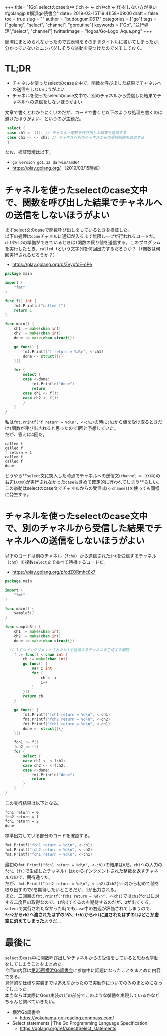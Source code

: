 +++
title= "[Go] selectのcase文中でch <- <- chやch <- f()をしない方が良い #golangjp #横浜go読書会"
date= 2019-03-15T19:41:58+09:00
draft = false
toc = true
slug = ""
author = "budougumi0617"
categories = ["go"]
tags = ["golang", "select", "channel", "goroutine"]
keywords = ["Go", "並行処理","select", "channel"]
twitterImage = "logos/Go-Logo_Aqua.png"
+++


簡潔にまとめられなかったので式表現をそのままタイトルに書いてしまったが、分かっていないとエンバグしそうな挙動を見つけたのでメモしておく。

<!--more-->

# TL;DR
- チャネルを使ったselectのcase文中で、関数を呼び出した結果でチャネルへの送信をしないほうがよい
- チャネルを使ったselectのcase文中で、別のチャネルから受信した結果でチャネルへの送信をしないほうがよい

文章で書くとわかりにくいのだが、コードで書くと以下のような処理を書くのは避けたほうがよい、というのが主題だ。

```go
 select {
 case ch1 <- f(): // チャネルへ関数を呼び出した結果を送信する
 case ch1 <- <- ch2: // チャネルへ別のチャネルからの受信結果を送信する
 }
```
なお、検証環境は以下。

- `go version go1.12 darwin/amd64`
- https://play.golang.org/ （2019/03/15時点）

# チャネルを使ったselectのcase文中で、関数を呼び出した結果でチャネルへの送信をしないほうがよい
まずselect文のcaseで関数呼び出しをしているときを検証した。  
以下の処理は`done`チャネルに通知が入るまで無限ループが行われるコードだ。  
`ch1`や`ch2`の準備ができているときは`f`関数の戻り値を送信する。このプログラムを実行したとき、`called f`という文字列を何回出力するだろうか？（`f`関数は何回実行されるだろうか？）

- https://play.golang.org/p/ZvypfcE-oPe

```go
package main

import (
	"fmt"
)

func f() int {
	fmt.Println("called f")
	return 1
}

func main() {
	ch1 := make(chan int)
	ch2 := make(chan int)
	done := make(chan struct{})

	go func() {
		fmt.Printf("f return = %d\n", <-ch1)
		done <- struct{}{}
	}()

	for {
		select {
		case <-done:
			fmt.Println("done")
			return
		case ch1 <- f():
		case ch2 <- f():
		}
	}
}
```

私は`fmt.Printf("f return = %d\n", <-ch1)`の時に`ch1`から値を受け取るときだけ`f`関数が呼び出されると思ったので1回と予想していた。  
だが、答えは4回だ。

```
called f
called f
f return = 1
called f
called f
done
```

どうやら**`select`文に突入した時点でチャネルへの送信文(`channel <- XXXX`)の右辺(`XXXX`)が実行されなかった`case`も含めて確定的に行われてしまう**らしい。  
この挙動はselectのcase文でチャネルからの受信式(`<-channel`)を使っても同様に発生する。


# チャネルを使ったselectのcase文中で、別のチャネルから受信した結果でチャネルへの送信をしないほうがよい
以下のコードは別のチャネル（`fchX`）から送信された`int`を受信するチャネル（`chX`）を複数`select`文で並べて待機するコードだ。

- https://play.golang.org/p/cdZORmhc8k7

```go
package main

import (
	"fmt"
)

func main() {
	sample3()
}

func sample3() {
	ch1 := make(chan int)
	ch2 := make(chan int)
	done := make(chan struct{})

  // 1ずつインクリメントされたintを送信するチャネルを生成する関数
	f := func() <-chan int {
		ch := make(chan int)
		go func() {
			var i int
			for {
				ch <- i
				i++
			}
		}()
		return ch
	}

	go func() {
		fmt.Printf("fch1 return = %d\n", <-ch1)
		fmt.Printf("fch2 return = %d\n", <-ch2)
		fmt.Printf("fch1 return = %d\n", <-ch1)
		done <- struct{}{}
	}()

	fch1 := f()
	fch2 := f()
	for {
		select {
		case ch1 <- <-fch1:
		case ch2 <- <-fch2:
		case <-done:
			fmt.Println("done")
			return
		}
	}
}
```

この実行結果は以下となる。

```
fch1 return = 0
fch2 return = 1
fch1 return = 2
done
```

標準出力している部分のコードを確認する。

```go
fmt.Printf("fch1 return = %d\n", <-ch1)
fmt.Printf("fch2 return = %d\n", <-ch2)
fmt.Printf("fch1 return = %d\n", <-ch1)
```

最初の`fmt.Printf("fch1 return = %d\n", <-ch1)`の結果は`0`だ。`ch1`への入力の`fch1`（`f()`で生成したチャネル）は`0`からインクメントされた整数を返すチャネルなので、期待通りだ。  
だが、`fmt.Printf("fch2 return = %d\n", <-ch2)`は`ch2`(`fch2`)から初めて値を取り出すので`0`を期待したいところだが、`1`が出力される。  
また、二回目の`fmt.Printf("fch1 return = %d\n", <-ch1)`では`ch1`(`fch1`)に対する二度目の取得なので、`1`が出てくるのを期待するのだが、`2`が出てくる。  
`select`で実行されたなかった時でも`case`中の右辺が評価されてしまうので、
**`fch2`から`ch2`へ渡されたはずの`0`や、`fch1`から`ch1`に渡されたはずの`1`はどこか虚空に消えてしまった**ようだ…

# 最後に
`select`の`case`中に関数呼び出しやチャネルからの受信をしていると思わぬ挙動をしてしまうことをまとめた。  
今回の内容は[第25回横浜Go読書会](https://yokohama-go-reading.connpass.com/event/120344/)に参加中に話題になったことをまとめた内容である。  
具体的な仕様や実装までは追えなかったので実動作についてのみのまとめになってしまった。  
本当ならば実際にGoの実装のどの部分でこのような挙動を実現しているかなどちゃんと調べていきたい。

- 横浜Go読書会
  - https://yokohama-go-reading.connpass.com/
- Select statements | The Go Programming Language Specification
  - https://golang.org/ref/spec#Select_statements


